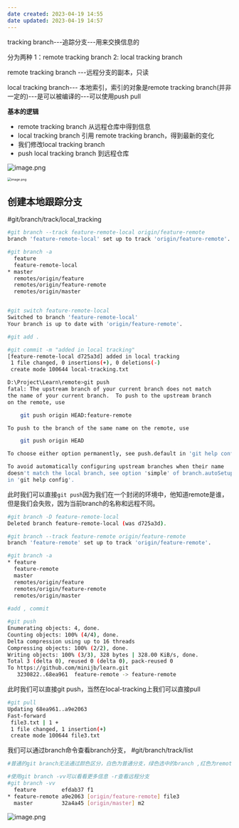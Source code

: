 ```yaml
---
date created: 2023-04-19 14:55
date updated: 2023-04-19 14:57
---
```


tracking branch---追踪分支---用来交换信息的

分为两种 1：remote tracking branch 2: local tracking branch

remote tracking branch ---远程分支的副本，只读

local tracking branch--- 本地索引，索引的对象是remote tracking branch(并非一定的)---是可以被编译的---可以使用push pull

**基本的逻辑**

- remote tracking branch 从远程仓库中得到信息
- local tracking branch 引用 remote tracking branch，得到最新的变化
- 我们修改local tracking branch
- push local tracking branch  到远程仓库

![image.png](https://s2.loli.net/2022/12/20/JpI3YynHmCTZMsw.png)

<img src="https://s2.loli.net/2022/12/20/Oq9mXNGIPEJKwaY.png" alt="image.png" style="zoom:50%;" />

## 创建本地跟踪分支

#git/branch/track/local_tracking

```sh
#git branch --track feature-remote-local origin/feature-remote
branch 'feature-remote-local' set up to track 'origin/feature-remote'.

#git branch -a
  feature
  feature-remote-local
* master
  remotes/origin/feature
  remotes/origin/feature-remote
  remotes/origin/master


#git switch feature-remote-local
Switched to branch 'feature-remote-local'
Your branch is up to date with 'origin/feature-remote'.

#git add .

#git commit -m "added in local tracking"
[feature-remote-local d725a3d] added in local tracking
 1 file changed, 0 insertions(+), 0 deletions(-)
 create mode 100644 local-tracking.txt

D:\Project\Learn\remote>git push               
fatal: The upstream branch of your current branch does not match
the name of your current branch.  To push to the upstream branch
on the remote, use

    git push origin HEAD:feature-remote

To push to the branch of the same name on the remote, use

    git push origin HEAD

To choose either option permanently, see push.default in 'git help config'.

To avoid automatically configuring upstream branches when their name
doesn't match the local branch, see option 'simple' of branch.autoSetupMerge
in 'git help config'.
```

此时我们可以直接`git push`因为我们在一个封闭的环境中，他知道remote是谁，但是我们会失败，因为当前branch的名称和远程不同。

```sh
#git branch -D feature-remote-local
Deleted branch feature-remote-local (was d725a3d).

#git branch --track feature-remote origin/feature-remote
branch 'feature-remote' set up to track 'origin/feature-remote'.

#git branch -a
* feature
  feature-remote
  master
  remotes/origin/feature
  remotes/origin/feature-remote
  remotes/origin/master
  
#add , commit

#git push
Enumerating objects: 4, done.
Counting objects: 100% (4/4), done.
Delta compression using up to 16 threads
Compressing objects: 100% (2/2), done.
Writing objects: 100% (3/3), 328 bytes | 328.00 KiB/s, done.
Total 3 (delta 0), reused 0 (delta 0), pack-reused 0
To https://github.com/minijb/learn.git
   3230822..68ea961  feature-remote -> feature-remote
```

此时我们可以直接git push，当然在local-tracking上我们可以直接pull

```sh
#git pull
Updating 68ea961..a9e2063
Fast-forward
 file3.txt | 1 +
 1 file changed, 1 insertion(+)
 create mode 100644 file3.txt

```

我们可以通过branch命令查看branch分支，
#git/branch/track/list

```sh
#普通的git branch无法通过颜色区分，白色为普通分支，绿色选中的branch ,红色为remote-tracking

#使用git branch -vv可以看看更多信息 -r查看远程分支
#git branch -vv
  feature        efdab37 f1
* feature-remote a9e2063 [origin/feature-remote] file3
  master         32a4a45 [origin/master] m2
```

![image.png](https://s2.loli.net/2022/12/21/3Qk1Vd2Dl5GZwsM.png)
